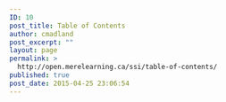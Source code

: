 ```yaml
---
ID: 10
post_title: Table of Contents
author: cmadland
post_excerpt: ""
layout: page
permalink: >
  http://open.merelearning.ca/ssi/table-of-contents/
published: true
post_date: 2015-04-25 23:06:54
---
```

<!-- Here be dragons.-->